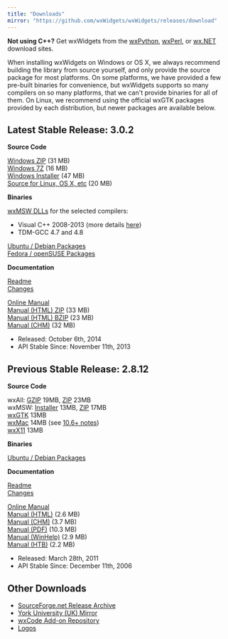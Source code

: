 ```yaml
---
title: "Downloads"
mirror: "https://github.com/wxWidgets/wxWidgets/releases/download"
---
```


<div class="alert alert-info">
  <strong>Not using C++?</strong>
  Get wxWidgets from the
  <a href="http://wxpython.org/download.php" class="alert-link" target="_new">wxPython</a>,
  <a href="http://wxperl.eu/download.html" class="alert-link" target="_new">wxPerl</a>, or
  <a href="http://wxnet.sourceforge.net/binary.html" class="alert-link" target="_new">wx.NET</a>
  download sites.
</div>

When installing wxWidgets on Windows or OS X, we always recommend building the
library from source yourself, and only provide the source package for most
platforms. On some platforms, we have provided a few pre-built binaries for
convenience, but wxWidgets supports so many compilers on so many platforms,
that we can't provide binaries for all of them. On Linux, we recommend using
the official wxGTK packages provided by each distribution, but newer packages
are available below.


## Latest Stable Release: 3.0.2

<div class="row">
  <div class="col-sm-6">
    <div class="well well-small">
      <p><strong>Source Code</strong></p>
      <a href="{{ page.mirror }}/v3.0.2/wxWidgets-3.0.2.zip">Windows ZIP</a> (31 MB)<br>
      <a href="{{ page.mirror }}/v3.0.2/wxWidgets-3.0.2.7z">Windows 7Z</a> (16 MB)<br>
      <a href="{{ page.mirror }}/v3.0.2/wxMSW-3.0.2-Setup.exe">Windows Installer</a> (47 MB)<br>
      <a href="{{ page.mirror }}/v3.0.2/wxWidgets-3.0.2.tar.bz2">Source for Linux, OS X, etc</a> (20 MB)<br>
      <p></p>
      <p><strong>Binaries</strong></p>
      <a href="https://github.com/wxWidgets/wxWidgets/releases/tag/v3.0.2">wxMSW DLLs</a> for the selected compilers:
      <ul>
        <li>Visual C++ 2008-2013 (more details <a href="http://wxwidgets.blogspot.com/2012/08/how-to-use-294-wxmsw-binaries.html">here</a>)</li>
        <li>TDM-GCC 4.7 and 4.8</li>
      </ul>
      <a href="http://codelite.org/LiteEditor/WxWidgets30Binaries#toc2" target="_new">Ubuntu / Debian Packages</a><br>
      <a href="http://codelite.org/LiteEditor/WxWidgets30Binaries#toc3" target="_new">Fedora / openSUSE Packages</a>
    </div>
  </div>
  <div class="col-sm-6">
    <div class="well well-small">
      <p><strong>Documentation</strong></p>
      <a href="https://github.com/wxWidgets/wxWidgets/blob/v3.0.2/docs/readme.txt">Readme</a><br>
      <a href="https://github.com/wxWidgets/wxWidgets/blob/v3.0.2/docs/changes.txt#L577-L624">Changes</a><br>
      <p></p>
      <a href="http://docs.wxwidgets.org/3.0/">Online Manual</a><br>
      <a href="{{ page.mirror }}/v3.0.2/wxWidgets-3.0.2-docs-html.zip">Manual (HTML) ZIP</a> (33 MB)<br>
      <a href="{{ page.mirror }}/v3.0.2/wxWidgets-3.0.2-docs-html.tar.bz2">Manual (HTML) BZIP</a> (23 MB)<br>
      <a href="{{ page.mirror }}/v3.0.2/wxWidgets-3.0.2-docs-chm.zip">Manual (CHM)</a> (32 MB)
    </div>
  </div>
</div>

* Released: October 6th, 2014
* API Stable Since: November 11th, 2013


## Previous Stable Release: 2.8.12

<div class="row">
  <div class="col-sm-6">
    <div class="well well-small">
      <p><strong>Source Code</strong></p>
      wxAll: <a href="{{ page.mirror }}/v2.8.12/wxWidgets-2.8.12.tar.gz">GZIP</a> 19MB, <a href="{{ page.mirror }}/v2.8.12/wxWidgets-2.8.12.zip">ZIP</a> 23MB<br>
      wxMSW: <a href="{{ page.mirror }}/v2.8.12/wxMSW-2.8.12-Setup.exe">Installer</a> 13MB, <a href="{{ page.mirror }}/v2.8.12/wxMSW-2.8.12.zip">ZIP</a> 17MB<br>
      <a href="{{ page.mirror }}/v2.8.12/wxGTK-2.8.12.tar.gz">wxGTK</a> 13MB<br>
      <a href="{{ page.mirror }}/v2.8.12/wxMac-2.8.12.tar.gz">wxMac</a> 14MB (see <a href="http://wiki.wxwidgets.org/Development:_wxMac#Building_under_10.6_Snow_Leopard">10.6+ notes</a>)<br>
      <a href="{{ page.mirror }}/v2.8.12/wxX11-2.8.12.tar.gz">wxX11</a> 13MB<br>
      <p></p>
      <p><strong>Binaries</strong></p>
      <a href="http://wiki.wxpython.org/InstallingOnUbuntuOrDebian">Ubuntu / Debian Packages</a>
    </div>
  </div>
  <div class="col-sm-6">
    <div class="well well-small">
      <p><strong>Documentation</strong></p>
      <a href="{{ page.mirror }}/v2.8.12/readme.txt">Readme</a><br>
      <a href="{{ page.mirror }}/v2.8.12/changes-2.8.12.txt">Changes</a><br>
      <p></p>
      <a href="http://docs.wxwidgets.org/2.8/">Online Manual</a><br>
      <a href="{{ page.mirror }}/v2.8.12/wxWidgets-2.8.12-HTML.zip">Manual (HTML)</a> (2.6 MB)<br>
      <a href="{{ page.mirror }}/v2.8.12/wxWidgets-2.8.12-CHM.zip">Manual (CHM)</a> (3.7 MB)<br>
      <a href="{{ page.mirror }}/v2.8.12/wxWidgets-2.8.12-PDF.zip">Manual (PDF)</a> (10.3 MB)<br>
      <a href="{{ page.mirror }}/v2.8.12/wxWidgets-2.8.12-HLP.zip">Manual (WinHelp)</a> (2.9 MB)<br>
      <a href="{{ page.mirror }}/v2.8.12/wxWidgets-2.8.12-HTB.zip">Manual (HTB)</a> (2.2 MB)
    </div>
  </div>
</div>

* Released: March 28th, 2011
* API Stable Since: December 11th, 2006



## Other Downloads

* [SourceForge.net Release Archive](https://sourceforge.net/projects/wxwindows/files/)
* [York University (UK) Mirror](http://biolpc22.york.ac.uk/pub/)
* [wxCode Add-on Repository](http://wxcode.sourceforge.net/)
* [Logos](/downloads/logos/)
